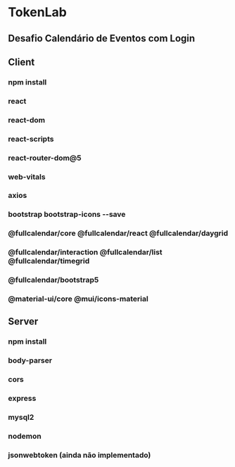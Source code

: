 # TokenLab
## Desafio Calendário de Eventos com Login

## Client
### npm install
### react
### react-dom
### react-scripts
### react-router-dom@5
### web-vitals
### axios
### bootstrap bootstrap-icons --save
### @fullcalendar/core @fullcalendar/react @fullcalendar/daygrid
### @fullcalendar/interaction @fullcalendar/list @fullcalendar/timegrid
### @fullcalendar/bootstrap5
### @material-ui/core @mui/icons-material

## Server
### npm install
### body-parser
### cors
### express
### mysql2
### nodemon
### jsonwebtoken (ainda não implementado)
